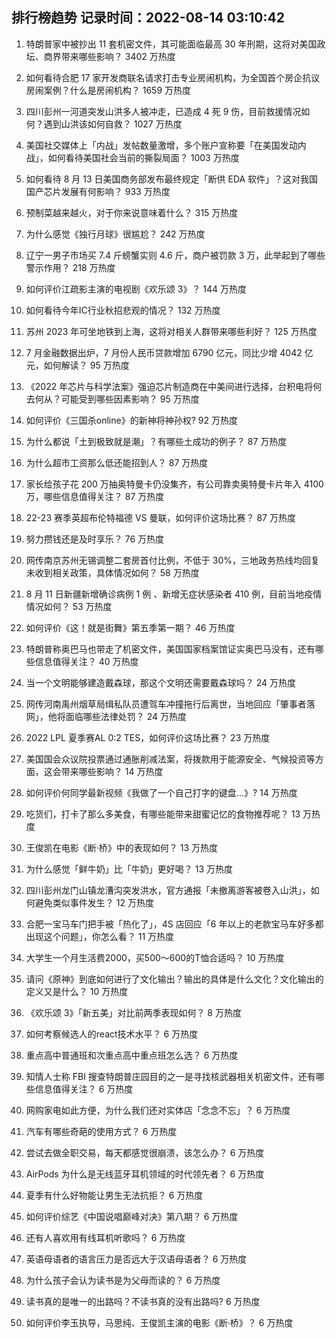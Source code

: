 
## 排行榜趋势 记录时间：2022-08-14 03:10:42
  
  1. 特朗普家中被抄出 11 套机密文件，其可能面临最高 30 年刑期，这将对美国政坛、商界带来哪些影响？ 3402 万热度
    
  2. 如何看待合肥 17 家开发商联名请求打击专业房闹机构，为全国首个房企抗议房闹案例？什么是房闹机构？ 1659 万热度
    
  3. 四川彭州一河道突发山洪多人被冲走，已造成 4 死 9 伤，目前救援情况如何？遇到山洪该如何自救？ 1027 万热度
    
  4. 美国社交媒体上「内战」发帖数量激增，多个账户宣称要「在美国发动内战」，如何看待美国社会当前的撕裂局面？ 1003 万热度
    
  5. 如何看待 8 月 13 日美国商务部发布最终规定「断供 EDA 软件」？这对我国国产芯片发展有何影响？ 933 万热度
    
  6. 预制菜越来越火，对于你来说意味着什么？ 315 万热度
    
  7. 为什么感觉《独行月球》很尴尬？ 242 万热度
    
  8. 辽宁一男子市场买 7.4 斤螃蟹实则 4.6 斤，商户被罚款 3 万，此举起到了哪些警示作用？ 218 万热度
    
  9. 如何评价江疏影主演的电视剧《欢乐颂 3》？ 144 万热度
    
  10. 如何看待今年IC行业秋招悲观的情况？ 132 万热度
    
  11. 苏州 2023 年可坐地铁到上海，这将对相关人群带来哪些利好？ 125 万热度
    
  12. 7 月金融数据出炉，7 月份人民币贷款增加 6790 亿元，同比少增 4042 亿元，如何解读？ 95 万热度
    
  13. 《2022 年芯片与科学法案》强迫芯片制造商在中美间进行选择，台积电将何去何从？可能受到哪些因素影响？ 95 万热度
    
  14. 如何评价《三国杀online》的新神将神孙权? 92 万热度
    
  15. 为什么都说「土到极致就是潮」？有哪些土成功的例子？ 87 万热度
    
  16. 为什么超市工资那么低还能招到人？ 87 万热度
    
  17. 家长给孩子花 200 万抽奥特曼卡仍没集齐，有公司靠卖奥特曼卡片年入 4100 万，哪些信息值得关注？ 87 万热度
    
  18. 22-23 赛季英超布伦特福德 VS 曼联，如何评价这场比赛？ 87 万热度
    
  19. 努力攒钱还是及时享乐？ 76 万热度
    
  20. 网传南京苏州无锡调整二套房首付比例，不低于 30%，三地政务热线均回复未收到相关政策，具体情况如何？ 58 万热度
    
  21. 8 月 11 日新疆新增确诊病例 1 例 、新增无症状感染者 410 例，目前当地疫情情况如何？ 53 万热度
    
  22. 如何评价《这！就是街舞》第五季第一期？ 46 万热度
    
  23. 特朗普称奥巴马也带走了机密文件，美国国家档案馆证实奥巴马没有，还有哪些信息值得关注？ 40 万热度
    
  24. 当一个文明能够建造戴森球，那这个文明还需要戴森球吗？ 24 万热度
    
  25. 网传河南禹州烟草局缉私队员遭驾车冲撞拖行后离世，当地回应「肇事者落网」，他将面临哪些法律处罚？ 24 万热度
    
  26. 2022 LPL 夏季赛AL 0:2 TES，如何评价这场比赛？ 23 万热度
    
  27. 美国国会众议院投票通过通胀削减法案，将拨款用于能源安全、气候投资等方面，这会带来哪些影响？ 14 万热度
    
  28. 如何评价何同学最新视频《我做了一个自己打字的键盘…》? 14 万热度
    
  29. 吃货们，打卡了那么多美食，有哪些能带来甜蜜记忆的食物推荐呢？ 13 万热度
    
  30. 王俊凯在电影《断·桥》中的表现如何？ 13 万热度
    
  31. 为什么感觉「鲜牛奶」比「牛奶」更好喝？ 13 万热度
    
  32. 四川彭州龙门山镇龙漕沟突发洪水，官方通报「未撤离游客被卷入山洪」，如何避免类似事件发生？ 12 万热度
    
  33. 合肥一宝马车门把手被「热化了」，4S 店回应「6 年以上的老款宝马车好多都出现这个问题」，你怎么看？ 11 万热度
    
  34. 大学生一个月生活费2000，买500～600的T恤合适吗？ 10 万热度
    
  35. 请问《原神》到底如何进行了文化输出？输出的具体是什么文化？文化输出的定义又是什么？ 10 万热度
    
  36. 《欢乐颂 3》「新五美」对比前两季表现如何？ 8 万热度
    
  37. 如何考察候选人的react技术水平？ 6 万热度
    
  38. 重点高中普通班和次重点高中重点班怎么选？ 6 万热度
    
  39. 知情人士称 FBI 搜查特朗普庄园目的之一是寻找核武器相关机密文件，还有哪些信息值得关注？ 6 万热度
    
  40. 网购家电如此方便，为什么我们还对实体店「念念不忘」？ 6 万热度
    
  41. 汽车有哪些奇葩的使用方式？ 6 万热度
    
  42. 尝试去做全职交易，每天都感觉很崩溃，该怎么办？ 6 万热度
    
  43. AirPods 为什么是无线蓝牙耳机领域的时代领先者？ 6 万热度
    
  44. 夏季有什么好物能让男生无法抗拒？ 6 万热度
    
  45. 如何评价综艺《中国说唱巅峰对决》第八期？ 6 万热度
    
  46. 还有人喜欢用有线耳机听歌吗？ 6 万热度
    
  47. 英语母语者的语言压力是否远大于汉语母语者？ 6 万热度
    
  48. 为什么孩子会认为读书是为父母而读的？ 6 万热度
    
  49. 读书真的是唯一的出路吗？不读书真的没有出路吗? 6 万热度
    
  50. 如何评价李玉执导，马思纯、王俊凯主演的电影《断·桥》？ 6 万热度
    